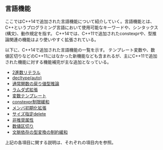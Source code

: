 ## 言語機能
ここではC++14で追加された言語機能について紹介していく。言語機能とは、C++というプログラミング言語において使用可能なキーワードや、シンタックス(構文)、動作規定を指す。
C++14では、C++11で追加されたconstexprや、型推論関連の機能はより使いやすく拡張されている。

以下に、C++14で追加された言語機能の一覧を示す。
テンプレート変数や、数値区切りなどのC++11にはなかった新機能なども含まれるが、主にC++11で追加された機能に対する機能補完が主な追加となっている。

 * [2進数リテラル](core/binary_literal.md)
 * [decltype(auto)](core/decltype_auto.md)
 * [通常関数の戻り値型推論](core/return_type_deduction.md)
 * [ラムダ式拡張](core/lambda_extension.md)
 * [変数テンプレート](core/variable_template.md)
 * [constexpr制限緩和]()
 * [メンバ初期化拡張](core/aggr_member_initializer.md)
 * [サイズ指定delete](core/sized_deallocation.md)
 * [非推奨属性](core/deprecated_attr.md)
 * [数値区切り](core/integer_literal_separator.md)
 * [文脈依存の型変換の制約緩和](core/context_implicit_conv.md)

上記の各項目に関する説明は、それぞれの項目内を参照。

